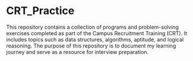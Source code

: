 # CRT_Practice
This repository contains a collection of programs and problem-solving exercises completed as part of the Campus Recruitment Training (CRT). It includes topics such as data structures, algorithms, aptitude, and logical reasoning. The purpose of this repository is to document my learning journey and serve as a resource for interview preparation.
